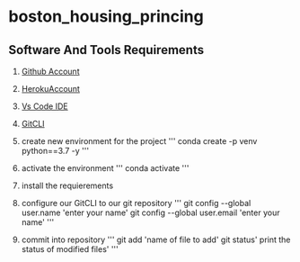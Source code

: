# boston_housing_princing

## Software And Tools Requirements
1. [Github Account](https://gitbup.com)
2. [HerokuAccount](https://heroku.com)
3. [Vs Code IDE](https://code.visualstudio.com/)
4. [GitCLI](https://git-smc.com/book/Getting-started-The-Command-Line)

5. create new environment for the project
'''
conda create -p venv python==3.7 -y
'''
6. activate the environment
'''
 conda activate
'''
6. install the requierements

7. configure our GitCLI  to our git repository
'''
 git config --global user.name 'enter your name'
 git config --global user.email 'enter your name'
 '''
 8. commit into repository
 '''
 git add 'name of file to add'
 git status' print the status of modified files'
 '''